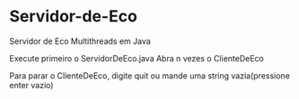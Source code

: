 # Servidor-de-Eco
Servidor de Eco Multithreads em Java

Execute primeiro o ServidorDeEco.java
Abra n vezes o ClienteDeEco

Para parar o ClienteDeEco, digite quit ou mande uma string vazia(pressione enter vazio)
